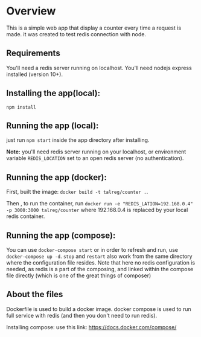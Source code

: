 Overview
=============
This is a simple web app that display a counter every time a request is made. 
it was created to test redis connection with node.

Requirements
----------
You'll need a redis server running on localhost.
You'll need nodejs express installed (version 10+).


Installing the app(local):
--------------
`npm install`

Running the app (local):
---------------
just run `npm start` inside the app directory after installing.

**Note:** you'll need redis server running on your localhost, or environment variable `REDIS_LOCATION` set to an open redis server (no authentication).


Running the app (docker):
-----------------------------
First, built the image: `docker build -t talreg/counter .`.

Then , to run the container, run `docker run -e "REDIS_LATION=192.168.0.4" -p 3000:3000 talreg/counter`
where 192.168.0.4 is replaced by your local redis container.

Running the app (compose):
-----------------------------
You can use `docker-compose start` or in order to refresh and run, use `docker-compose up -d`.
`stop` and `restart` also work from the same directory where the configuration file resides.
Note that here no redis configuration is needed, as redis is a part of the composing, and linked within the compose file directly (which is one of the great things of composer)

About the files
----------------
Dockerfile is used to build a docker image.
docker compose is used to run full service with redis (and then you don't need to run redis).

Installing compose:
use this link: https://docs.docker.com/compose/
